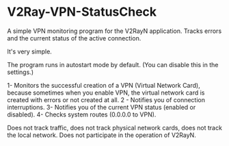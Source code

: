 # V2Ray-VPN-StatusCheck
A simple VPN monitoring program for the V2RayN application. Tracks errors and the current status of the active connection.

It's very simple. 

The program runs in autostart mode by default.
(You can disable this in the settings.)

1- Monitors the successful creation of a VPN (Virtual Network Card), because sometimes when you enable VPN, the virtual network card is created with errors or not created at all.
2 - Notifies you of connection interruptions.
3- Notifies you of the current VPN status (enabled or disabled).
4- Checks system routes (0.0.0.0 to VPN).

Does not track traffic, does not track physical network cards, does not track the local network.
Does not participate in the operation of V2RayN.
